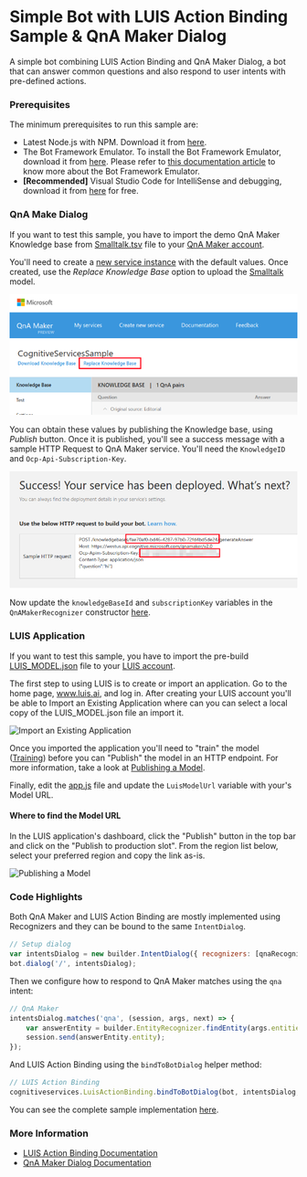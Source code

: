 # Simple Bot with LUIS Action Binding Sample & QnA Maker Dialog

A simple bot combining LUIS Action Binding and QnA Maker Dialog, a bot that can answer common questions and also respond to user intents with pre-defined actions.

### Prerequisites

The minimum prerequisites to run this sample are:
* Latest Node.js with NPM. Download it from [here](https://nodejs.org/en/download/).
* The Bot Framework Emulator. To install the Bot Framework Emulator, download it from [here](https://emulator.botframework.com/). Please refer to [this documentation article](https://github.com/microsoft/botframework-emulator/wiki/Getting-Started) to know more about the Bot Framework Emulator.
* **[Recommended]** Visual Studio Code for IntelliSense and debugging, download it from [here](https://code.visualstudio.com/) for free.

### QnA Make Dialog
If you want to test this sample, you have to import the demo QnA Maker Knowledge base from [Smalltalk.tsv](Smalltalk.tsv) file to your [QnA Maker account](https://qnamaker.ai/).

You'll need to create a [new service instance](https://qnamaker.ai/Create) with the default values. Once created, use the *Replace Knowledge Base* option to upload the [Smalltalk](Smalltalk.tsv) model.

![Replace Knowledge Base](images/qnamaker-replace.png)

You can obtain these values by publishing the Knowledge base, using *Publish* button. Once it is published, you'll see a success message with a sample HTTP Request to QnA Maker service. You'll need the `KnowledgeID` and `Ocp-Api-Subscription-Key`.

![Knowledge Base Published](images/qnamaker-publish.png)

Now update the `knowledgeBaseId` and `subscriptionKey` variables in the `QnAMakerRecognizer` constructor [here](app.js#L30-L31).

### LUIS Application
If you want to test this sample, you have to import the pre-build [LUIS_MODEL.json](../LuisActionBinding/LUIS_MODEL.json) file to your [LUIS account](https://luis.ai/).

The first step to using LUIS is to create or import an application. Go to the home page, www.luis.ai, and log in. After creating your LUIS account you'll be able to Import an Existing Application where can you can select a local copy of the LUIS_MODEL.json file an import it.

![Import an Existing Application](../LuisActionBinding/images/prereqs-import.png)

Once you imported the application you'll need to "train" the model ([Training](https://docs.microsoft.com/en-us/azure/cognitive-services/luis/train-test)) before you can "Publish" the model in an HTTP endpoint. For more information, take a look at [Publishing a Model](https://docs.microsoft.com/en-us/azure/cognitive-services/luis/publishapp).

Finally, edit the [app.js](app.js#L34) file and update the `LuisModelUrl` variable with your's Model URL.

#### Where to find the Model URL

In the LUIS application's dashboard, click the "Publish" button in the top bar and click on the "Publish to production slot". From the region list below, select your preferred region and copy the link as-is.

![Publishing a Model](../LuisActionBinding/images/prereqs-publish.png)

### Code Highlights

Both QnA Maker and LUIS Action Binding are mostly implemented using Recognizers and they can be bound to the same `IntentDialog`.

````JavaScript
// Setup dialog
var intentsDialog = new builder.IntentDialog({ recognizers: [qnaRecognizer, luisRecognizer] });
bot.dialog('/', intentsDialog);
````

Then we configure how to respond to QnA Maker matches using the `qna` intent:

````JavaScript
// QnA Maker
intentsDialog.matches('qna', (session, args, next) => {
    var answerEntity = builder.EntityRecognizer.findEntity(args.entities, 'answer');
    session.send(answerEntity.entity);
});
````

And LUIS Action Binding using the `bindToBotDialog` helper method:

````JavaScript
// LUIS Action Binding
cognitiveservices.LuisActionBinding.bindToBotDialog(bot, intentsDialog, LuisModelUrl, SampleActions);
````

You can see the complete sample implementation [here](app.js#L29-L52).

### More Information

* [LUIS Action Binding Documentation](../LuisActionBinding/README.md)
* [QnA Maker Dialog Documentation](../QnAMaker/README.md)
